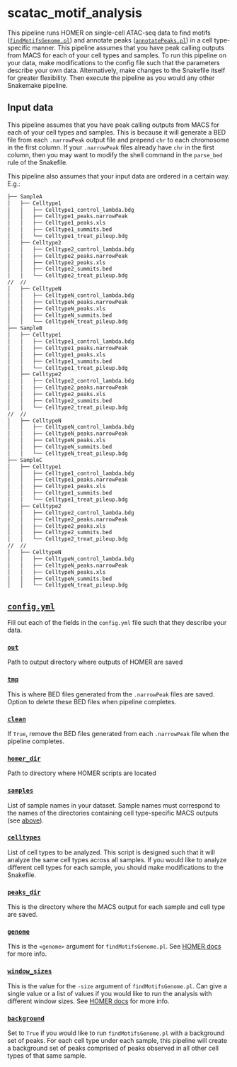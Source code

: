 # scatac_motif_analysis

This pipeline runs HOMER on single-cell ATAC-seq data to find motifs ([`findMotifsGenome.pl`](http://homer.ucsd.edu/homer/motif/)) and annotate peaks ([`annotatePeaks.pl`](http://homer.ucsd.edu/homer/ngs/annotation.html)) in a cell type-specific manner. This pipeline assumes that you have peak calling outputs from MACS for each of your cell types and samples. To run this pipeline on your data, make modifications to the config file such that the parameters describe your own data. Alternatively, make changes to the Snakefile itself for greater flexibility. Then execute the pipeline as you would any other Snakemake pipeline.

## Input data
This pipeline assumes that you have peak calling outputs from MACS for each of your cell types and samples. This is because it will generate a BED file from each `.narrowPeak` output file and prepend `chr` to each chromosome in the first column. If your `.narrowPeak` files already have `chr` in the first column, then you may want to modify the shell command in the `parse_bed` rule of the Snakefile.

This pipeline also assumes that your input data are ordered in a certain way. E.g.:
```bash
├── SampleA
│   ├── Celltype1
│   │   ├── Celltype1_control_lambda.bdg
│   │   ├── Celltype1_peaks.narrowPeak
│   │   ├── Celltype1_peaks.xls
│   │   ├── Celltype1_summits.bed
│   │   └── Celltype1_treat_pileup.bdg
│   ├── Celltype2
│   │   ├── Celltype2_control_lambda.bdg
│   │   ├── Celltype2_peaks.narrowPeak
│   │   ├── Celltype2_peaks.xls
│   │   ├── Celltype2_summits.bed
│   │   └── Celltype2_treat_pileup.bdg
//  //  
│   ├── CelltypeN
│   │   ├── CelltypeN_control_lambda.bdg
│   │   ├── CelltypeN_peaks.narrowPeak
│   │   ├── CelltypeN_peaks.xls
│   │   ├── CelltypeN_summits.bed
│   │   └── CelltypeN_treat_pileup.bdg
├── SampleB
│   ├── Celltype1
│   │   ├── Celltype1_control_lambda.bdg
│   │   ├── Celltype1_peaks.narrowPeak
│   │   ├── Celltype1_peaks.xls
│   │   ├── Celltype1_summits.bed
│   │   └── Celltype1_treat_pileup.bdg
│   ├── Celltype2
│   │   ├── Celltype2_control_lambda.bdg
│   │   ├── Celltype2_peaks.narrowPeak
│   │   ├── Celltype2_peaks.xls
│   │   ├── Celltype2_summits.bed
│   │   └── Celltype2_treat_pileup.bdg
//  //  
│   ├── CelltypeN
│   │   ├── CelltypeN_control_lambda.bdg
│   │   ├── CelltypeN_peaks.narrowPeak
│   │   ├── CelltypeN_peaks.xls
│   │   ├── CelltypeN_summits.bed
│   │   └── CelltypeN_treat_pileup.bdg
├── SampleC
│   ├── Celltype1
│   │   ├── Celltype1_control_lambda.bdg
│   │   ├── Celltype1_peaks.narrowPeak
│   │   ├── Celltype1_peaks.xls
│   │   ├── Celltype1_summits.bed
│   │   └── Celltype1_treat_pileup.bdg
│   ├── Celltype2
│   │   ├── Celltype2_control_lambda.bdg
│   │   ├── Celltype2_peaks.narrowPeak
│   │   ├── Celltype2_peaks.xls
│   │   ├── Celltype2_summits.bed
│   │   └── Celltype2_treat_pileup.bdg
//  //  
│   ├── CelltypeN
│   │   ├── CelltypeN_control_lambda.bdg
│   │   ├── CelltypeN_peaks.narrowPeak
│   │   ├── CelltypeN_peaks.xls
│   │   ├── CelltypeN_summits.bed
│   │   └── CelltypeN_treat_pileup.bdg
```

## [`config.yml`](https://github.com/zrcjessica/scatac_motif_analysis/blob/main/config.yml)
Fill out each of the fields in the `config.yml` file such that they describe your data.

### [`out`](https://github.com/zrcjessica/scatac_motif_analysis/blob/8b80306c4ee164c16417505e4cb37e4d7fc87a3d/config.yml#L1)
Path to output directory where outputs of HOMER are saved

### [`tmp`](https://github.com/zrcjessica/scatac_motif_analysis/blob/8b80306c4ee164c16417505e4cb37e4d7fc87a3d/config.yml#L2)
This is where BED files generated from the `.narrowPeak` files are saved. Option to delete these BED files when pipeline completes. 

### [`clean`](https://github.com/zrcjessica/scatac_motif_analysis/blob/8b80306c4ee164c16417505e4cb37e4d7fc87a3d/config.yml#L42)
If `True`, remove the BED files generated from each `.narrowPeak` file when the pipeline completes. 

### [`homer_dir`](https://github.com/zrcjessica/scatac_motif_analysis/blob/8b80306c4ee164c16417505e4cb37e4d7fc87a3d/config.yml#L5)
Path to directory where HOMER scripts are located

### [`samples`](https://github.com/zrcjessica/scatac_motif_analysis/blob/8b80306c4ee164c16417505e4cb37e4d7fc87a3d/config.yml#L7)
List of sample names in your dataset. Sample names must correspond to the names of the directories containing cell type-specific MACS outputs (see [above](https://github.com/zrcjessica/scatac_motif_analysis/blob/main/README.md#input-data)). 

### [`celltypes`](https://github.com/zrcjessica/scatac_motif_analysis/blob/8b80306c4ee164c16417505e4cb37e4d7fc87a3d/config.yml#L11)
List of cell types to be analyzed. This script is designed such that it will analyze the same cell types across all samples. If you would like to analyze different cell types for each sample, you should make modifications to the Snakefile. 

### [`peaks_dir`](https://github.com/zrcjessica/scatac_motif_analysis/blob/8b80306c4ee164c16417505e4cb37e4d7fc87a3d/config.yml#L29)
This is the directory where the MACS output for each sample and cell type are saved. 

### [`genome`](https://github.com/zrcjessica/scatac_motif_analysis/blob/8b80306c4ee164c16417505e4cb37e4d7fc87a3d/config.yml#L32)
This is the `<genome>` argument for `findMotifsGenome.pl`. See [HOMER docs](http://homer.ucsd.edu/homer/ngs/peakMotifs.html) for more info.

### [`window_sizes`](https://github.com/zrcjessica/scatac_motif_analysis/blob/8b80306c4ee164c16417505e4cb37e4d7fc87a3d/config.yml#L33)
This is the value for the `-size` argument of `findMotifsGenome.pl`. Can give a single value or a list of values if you would like to run the analysis with different window sizes. See [HOMER docs](http://homer.ucsd.edu/homer/ngs/peakMotifs.html) for more info.

### [`background`](https://github.com/zrcjessica/scatac_motif_analysis/blob/8b80306c4ee164c16417505e4cb37e4d7fc87a3d/config.yml#L38)
Set to `True` if you would like to run `findMotifsGenome.pl` with a background set of peaks. For each cell type under each sample, this pipeline will create a background set of peaks comprised of peaks observed in all other cell types of that same sample.

